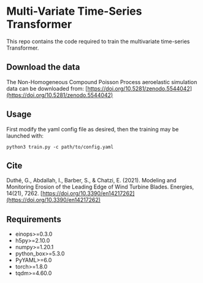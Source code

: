 # Multi-Variate Time-Series Transformer

This repo contains the code  required to train the multivariate time-series Transformer.

## Download the data
The Non-Homogeneous Compound Poisson Process aeroelastic simulation data can be downloaded from: [https://doi.org/10.5281/zenodo.5544042](https://doi.org/10.5281/zenodo.5544042)

## Usage
First modify the yaml config file as desired, then the training may be launched with:

`python3 train.py -c path/to/config.yaml`

## Cite
Duthé, G., Abdallah, I., Barber, S., & Chatzi, E. (2021). Modeling and Monitoring Erosion of the Leading Edge of Wind Turbine Blades. Energies, 14(21), 7262.
[https://doi.org/10.3390/en14217262](https://doi.org/10.3390/en14217262)

## Requirements 
- einops>=0.3.0
- h5py>=2.10.0
- numpy>=1.20.1
- python_box>=5.3.0
- PyYAML>=6.0
- torch>=1.8.0
- tqdm>=4.60.0